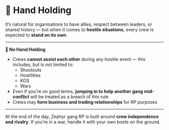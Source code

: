 # 🫱 Hand Holding

It’s natural for organisations to have allies, respect between leaders, or shared history — but when it comes to **hostile situations**, every crew is expected to **stand on its own**.

***

**🚫 No Hand Holding**

* Crews **cannot assist each other** during any hostile event — this includes, but is not limited to:
  * Shootouts
  * Hostilities
  * KOS
  * Wars
* Even if you're on good terms, **jumping in to help another gang mid-conflict** will be treated as a breach of this rule
* Crews may **form business and trading relationships** for RP purposes

***

At the end of the day, Zephyr gang RP is built around **crew independence and rivalry**. If you’re in a war, handle it with your own boots on the ground.
